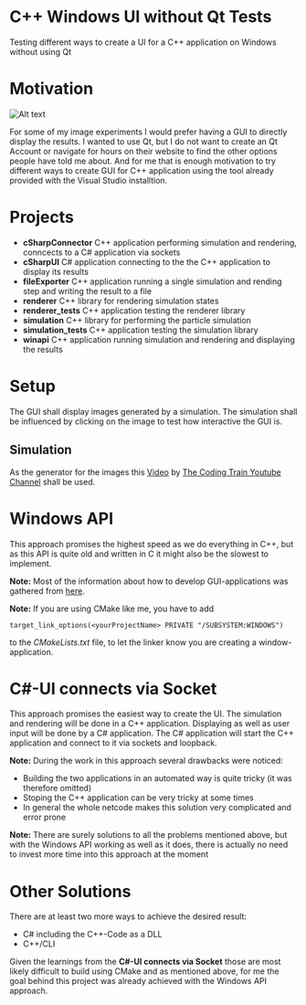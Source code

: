 # C++ Windows UI without Qt Tests
Testing different ways to create a UI for a C++ application on Windows without using Qt

# Motivation
![Alt text](https://i.imgflip.com/2v1rjh.png "a title")

For some of my image experiments I would prefer having a GUI to directly display the results. I wanted to use Qt, but I do not want to create an Qt Account or navigate for hours on their website to find the other options people have told me about. And for me that is enough motivation to try different ways to create GUI for C++ application using the tool already provided with the Visual Studio installtion.

# Projects
- __cSharpConnector__ C++ application performing simulation and rendering, conncects to a C# application via sockets
- __cSharpUI__ C# application connecting to the the C++ application to display its results
- __fileExporter__ C++ application running a single simulation and rending step and writing the result to a file
- __renderer__ C++ library for rendering simulation states
- __renderer_tests__ C++ application testing the renderer library
- __simulation__ C++ library for performing the particle simulation
- __simulation_tests__ C++ application testing the simulation library
- __winapi__ C++ application running simulation and rendering and displaying the results

# Setup
The GUI shall display images generated by a simulation. The simulation shall be influenced by clicking on the image to test how interactive the GUI is.

Simulation
----------
As the generator for the images this [Video](https://www.youtube.com/watch?v=BjoM9oKOAKY) by [The Coding Train Youtube Channel](https://www.youtube.com/c/TheCodingTrain) shall be used.

# Windows API
This approach promises the highest speed as we do everything in C++, but as this API is quite old and written in C it might also be the slowest to implement.

__Note:__ Most of the information about how to develop GUI-applications was gathered from [here](https://docs.microsoft.com/en-us/windows/win32/learnwin32/learn-to-program-for-windows).

__Note:__ If you are using CMake like me, you have to add

`target_link_options(<yourProjectName> PRIVATE "/SUBSYSTEM:WINDOWS")`

to the *CMakeLists.txt* file, to let the linker know you are creating a window-application.

# C#-UI connects via Socket
This approach promises the easiest way to create the UI. The simulation and rendering will be done in a C++ application. Displaying as well as user input will be done by a C# application.
The C# application will start the C++ application and connect to it via sockets and loopback.

__Note:__ During the work in this approach several drawbacks were noticed:
- Building the two applications in an automated way is quite tricky (it was therefore omitted)
- Stoping the C++ application can be very tricky at some times
- In general the whole netcode makes this solution very complicated and error prone

__Note:__ There are surely solutions to all the problems mentioned above, but with the Windows API working as well as it does, there is actually no need to invest more time into this approach at the moment

# Other Solutions
There are at least two more ways to achieve the desired result:
- C# including the C++-Code as a DLL
- C++/CLI

Given the learnings from the __C#-UI connects via Socket__ those are most likely difficult to build using CMake and as mentioned above, for me the goal behind this project was already achieved with the Windows API approach.
